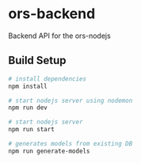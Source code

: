 # ors-backend

Backend API for the ors-nodejs

## Build Setup

``` bash
# install dependencies
npm install

# start nodejs server using nodemon
npm run dev

# start nodejs server
npm run start

# generates models from existing DB
npm run generate-models
```
